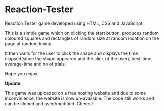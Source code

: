 # Reaction-Tester
Reaction Tester game developed using HTML, CSS and JavaScript.

This is a simple game which on clicking the start button, produces random coloured squares and rectangles of random size at random location on the page at random timing.

It then waits for the user to click the shape and displays the time elapsed(since the shape appeared and the click of the user), best-time, average-time and no of trials.

Hope you enjoy!

**Update**

This game was uploaded on a free hosting website and due to some inconvinience, the website is now un-available. The code still works and can be cloned and used/modified.
Cheers!
